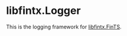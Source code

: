 ﻿# libfintx.Logger

This is the logging framework for [libfintx.FinTS](https://www.nuget.org/packages/libfintx.FinTS).
